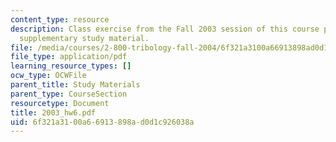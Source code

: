 ```yaml
---
content_type: resource
description: Class exercise from the Fall 2003 session of this course provided as
  supplementary study material.
file: /media/courses/2-800-tribology-fall-2004/6f321a3100a66913898ad0d1c926038a_2003_hw6.pdf
file_type: application/pdf
learning_resource_types: []
ocw_type: OCWFile
parent_title: Study Materials
parent_type: CourseSection
resourcetype: Document
title: 2003_hw6.pdf
uid: 6f321a31-00a6-6913-898a-d0d1c926038a
---
```

